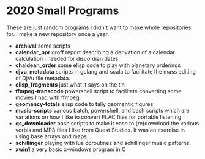 # 2020 Small Programs

These are just random programs I didn't want to
make whole repositories for.  I make a new repository once a year.

- __archival__ some scripts
- __calendar\_ppr__ groff report describing a derivation of a calendar calculation I needed for discordian dates.
- __chaldean\_order__ some elisp code to play with planetary orderings
- __djvu\_metadata__ scripts in golang and scala to facilitate the mass editing of DjVu file metadata.
- __elisp\_fragments__ just what it says on the tin
- __ffmpeg-transcode__ powershell script to facilitate converting some movies I had with ffmpeg.
- __geomancy-totals__ elisp code to tally geomantic figures
- __music-scripts__ various batch, powershell, and bash scripts which are variations on how I like to convert FLAC files for portable listening.
- __qs\_downloader__ bash scripts to make it ease to (re)download the various vorbis and MP3 files I like from Quest Studios.  It was an exercise in using base arrays and maps.
- __schillinger__ playing with lua coroutines and schillinger music patterns.
- __xwin1__ a very basic x-windows program in C

